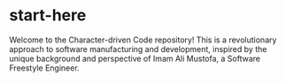 # start-here
Welcome to the Character-driven Code repository! This is a revolutionary approach to software manufacturing and development, inspired by the unique background and perspective of Imam Ali Mustofa, a Software Freestyle Engineer.
